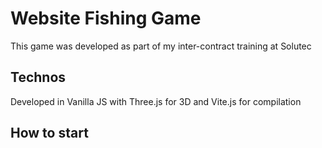 # Website Fishing Game
This game was developed as part of my inter-contract training at Solutec

## Technos
Developed in Vanilla JS with Three.js for 3D and Vite.js for compilation

## How to start
